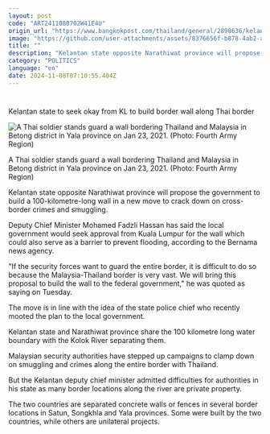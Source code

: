 ```yaml
---
layout: post
code: "ART2411080702W41E4U"
origin_url: "https://www.bangkokpost.com/thailand/general/2898636/kelantan-state-to-seek-okay-from-kl-to-build-border-wall-along-thai-border"
image: "https://github.com/user-attachments/assets/8376656f-b878-4ab2-ac5e-a922bf3a05f5"
title: ""
description: "Kelantan state opposite Narathiwat province will propose the government to build a 100-kilometre-long wall in a new move to crack down on cross-border crimes and smuggling."
category: "POLITICS"
language: "en"
date: 2024-11-08T07:10:55.404Z
---
```


# 

Kelantan state to seek okay from KL to build border wall along Thai border

![A Thai soldier stands guard a wall bordering Thailand and Malaysia in Betong district in Yala province on Jan 23, 2021. (Photo: Fourth Army Region)](https://github.com/user-attachments/assets/9d074925-78a0-4753-b80e-43d8958c1ad2)

A Thai soldier stands guard a wall bordering Thailand and Malaysia in Betong district in Yala province on Jan 23, 2021. (Photo: Fourth Army Region)

Kelantan state opposite Narathiwat province will propose the government to build a 100-kilometre-long wall in a new move to crack down on cross-border crimes and smuggling.

Deputy Chief Minister Mohamed Fadzli Hassan has said the local government would seek approval from Kuala Lumpur for the wall which could also serve as a barrier to prevent flooding, according to the Bernama news agency.

"If the security forces want to guard the entire border, it is difficult to do so because the Malaysia-Thailand border is very vast. We will bring this proposal to build the wall to the federal government," he was quoted as saying on Tuesday.

The move is in line with the idea of the state police chief who recently mooted the plan to the local government.

Kelantan state and Narathiwat province share the 100 kilometre long water boundary with the Kolok River separating them.

Malaysian security authorities have stepped up campaigns to clamp down on smuggling and crimes along the entire border with Thailand.

But the Kelantan deputy chief minister admitted difficulties for authorities in his state as many border locations along the river are private property.

The two countries are separated concrete walls or fences in several border locations in Satun, Songkhla and Yala provinces. Some were built by the two countries, while others are unilateral projects.